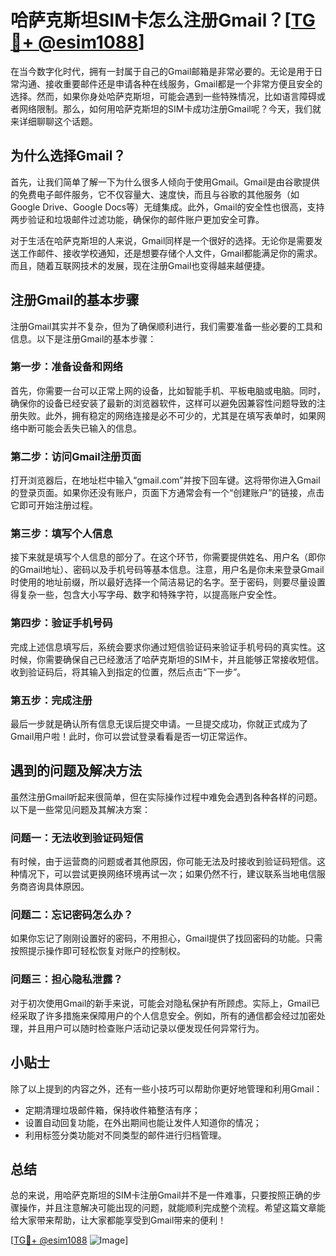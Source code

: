 # 哈萨克斯坦SIM卡怎么注册Gmail？[[TG💪+ @esim1088](https://t.me/s/esim1088)]

在当今数字化时代，拥有一封属于自己的Gmail邮箱是非常必要的。无论是用于日常沟通、接收重要邮件还是申请各种在线服务，Gmail都是一个非常方便且安全的选择。然而，如果你身处哈萨克斯坦，可能会遇到一些特殊情况，比如语言障碍或者网络限制。那么，如何用哈萨克斯坦的SIM卡成功注册Gmail呢？今天，我们就来详细聊聊这个话题。

## 为什么选择Gmail？

首先，让我们简单了解一下为什么很多人倾向于使用Gmail。Gmail是由谷歌提供的免费电子邮件服务，它不仅容量大、速度快，而且与谷歌的其他服务（如Google Drive、Google Docs等）无缝集成。此外，Gmail的安全性也很高，支持两步验证和垃圾邮件过滤功能，确保你的邮件账户更加安全可靠。

对于生活在哈萨克斯坦的人来说，Gmail同样是一个很好的选择。无论你是需要发送工作邮件、接收学校通知，还是想要存储个人文件，Gmail都能满足你的需求。而且，随着互联网技术的发展，现在注册Gmail也变得越来越便捷。

## 注册Gmail的基本步骤

注册Gmail其实并不复杂，但为了确保顺利进行，我们需要准备一些必要的工具和信息。以下是注册Gmail的基本步骤：

### 第一步：准备设备和网络

首先，你需要一台可以正常上网的设备，比如智能手机、平板电脑或电脑。同时，确保你的设备已经安装了最新的浏览器软件，这样可以避免因兼容性问题导致的注册失败。此外，拥有稳定的网络连接是必不可少的，尤其是在填写表单时，如果网络中断可能会丢失已输入的信息。

### 第二步：访问Gmail注册页面

打开浏览器后，在地址栏中输入“gmail.com”并按下回车键。这将带你进入Gmail的登录页面。如果你还没有账户，页面下方通常会有一个“创建账户”的链接，点击它即可开始注册过程。

### 第三步：填写个人信息

接下来就是填写个人信息的部分了。在这个环节，你需要提供姓名、用户名（即你的Gmail地址）、密码以及手机号码等基本信息。注意，用户名是你未来登录Gmail时使用的地址前缀，所以最好选择一个简洁易记的名字。至于密码，则要尽量设置得复杂一些，包含大小写字母、数字和特殊字符，以提高账户安全性。

### 第四步：验证手机号码

完成上述信息填写后，系统会要求你通过短信验证码来验证手机号码的真实性。这时候，你需要确保自己已经激活了哈萨克斯坦的SIM卡，并且能够正常接收短信。收到验证码后，将其输入到指定的位置，然后点击“下一步”。

### 第五步：完成注册

最后一步就是确认所有信息无误后提交申请。一旦提交成功，你就正式成为了Gmail用户啦！此时，你可以尝试登录看看是否一切正常运作。

## 遇到的问题及解决方法

虽然注册Gmail听起来很简单，但在实际操作过程中难免会遇到各种各样的问题。以下是一些常见问题及其解决方案：

### 问题一：无法收到验证码短信

有时候，由于运营商的问题或者其他原因，你可能无法及时接收到验证码短信。这种情况下，可以尝试更换网络环境再试一次；如果仍然不行，建议联系当地电信服务商咨询具体原因。

### 问题二：忘记密码怎么办？

如果你忘记了刚刚设置好的密码，不用担心，Gmail提供了找回密码的功能。只需按照提示操作即可轻松恢复对账户的控制权。

### 问题三：担心隐私泄露？

对于初次使用Gmail的新手来说，可能会对隐私保护有所顾虑。实际上，Gmail已经采取了许多措施来保障用户的个人信息安全。例如，所有的通信都会经过加密处理，并且用户可以随时检查账户活动记录以便发现任何异常行为。

## 小贴士

除了以上提到的内容之外，还有一些小技巧可以帮助你更好地管理和利用Gmail：

- 定期清理垃圾邮件箱，保持收件箱整洁有序；
- 设置自动回复功能，在外出期间也能让发件人知道你的情况；
- 利用标签分类功能对不同类型的邮件进行归档管理。

## 总结

总的来说，用哈萨克斯坦的SIM卡注册Gmail并不是一件难事，只要按照正确的步骤操作，并且注意解决可能出现的问题，就能顺利完成整个流程。希望这篇文章能给大家带来帮助，让大家都能享受到Gmail带来的便利！

[[TG💪+ @esim1088](https://t.me/s/esim1088) ![Image](https://i.postimg.cc/4NQfJmqS/Snipaste-2025-05-13-00-14-12.png)]